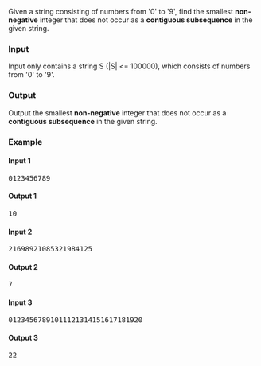 <p>Given a string consisting of numbers from '0' to '9', find the smallest <b>non-negative</b> integer that does not occur as a <b>contiguous subsequence</b> in the given string.</p>

<h3>Input</h3>
<p>Input only contains a string S (|S| &lt;= 100000), which consists of numbers from '0' to '9'.&nbsp;</p>

<h3>Output</h3>
<p>Output the smallest <b>non-negative</b> integer that does not occur as a <b>contiguous subsequence</b> in the given string.</p>

<h3>Example</h3>
<h4>Input 1</h4>
<pre>0123456789</pre>

<h4>Output 1</h4>
<pre>10</pre>

<h4>Input 2</h4>
<pre>21698921085321984125</pre>

<h4>Output 2</h4>
<pre>7</pre>

<h4>Input 3</h4>
<pre>01234567891011121314151617181920</pre>

<h4>Output 3</h4>
<pre>22</pre>